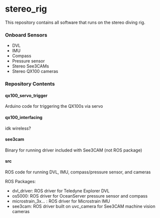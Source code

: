 stereo_rig
==========

This repository contains all software that runs on the stereo diving rig.


### Onboard Sensors

* DVL
* IMU
* Compass
* Pressure sensor
* Stereo See3CAMs
* Stereo QX100 cameras

### Repository Contents


#### qx100_servo_trigger

Arduino code for triggering the QX100s via servo

#### qx100_interfacing

idk wireless?

#### see3cam

Binary for running driver included with See3CAM (not ROS package)

#### src

ROS code for running DVL, IMU, compass/pressure sensor, and cameras

ROS Packages:

* dvl_driver: ROS driver for Teledyne Explorer DVL
* os5000: ROS driver for OceanServer pressure sensor and compass
* microstrain_3x... : ROS driver for Microstrain IMU
* see3cam: ROS driver built on uvc_camera for See3CAM machine vision cameras
